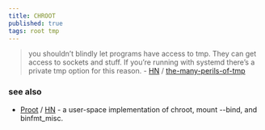 ```yaml
---
title: CHROOT
published: true
tags: root tmp
---
```

> you shouldn’t blindly let programs have access to tmp. They can get access to sockets and stuff. If you’re running with systemd there’s a private tmp option for this reason. - [HN](https://news.ycombinator.com/item?id=42264301) / [the-many-perils-of-tmp](https://salvatoresecurity.com/the-many-perils-of-tmp/)

### see also
- [Proot](https://proot-me.github.io/) / [HN](https://news.ycombinator.com/item?id=42262308) - a user-space implementation of chroot, mount --bind, and binfmt_misc.
